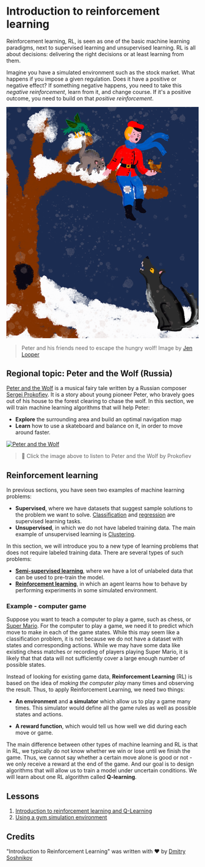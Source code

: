 # Introduction to reinforcement learning

Reinforcement learning, RL, is seen as one of the basic machine learning paradigms, next to supervised learning and unsupervised learning. RL is all about decisions: delivering the right decisions or at least learning from them.

Imagine you have a simulated environment such as the stock market. What happens if you impose a given regulation. Does it have a positive or negative effect? If something negative happens, you need to take this _negative reinforcement_, learn from it, and change course. If it's a positive outcome, you need to build on that _positive reinforcement_.

![peter and the wolf](images/peter.png)

> Peter and his friends need to escape the hungry wolf! Image by [Jen Looper](https://twitter.com/jenlooper)

## Regional topic: Peter and the Wolf (Russia)

[Peter and the Wolf](https://en.wikipedia.org/wiki/Peter_and_the_Wolf) is a musical fairy tale written by a Russian composer [Sergei Prokofiev](https://en.wikipedia.org/wiki/Sergei_Prokofiev). It is a story about young pioneer Peter, who bravely goes out of his house to the forest clearing to chase the wolf. In this section, we will train machine learning algorithms that will help Peter:

- **Explore** the surrounding area and build an optimal navigation map
- **Learn** how to use a skateboard and balance on it, in order to move around faster.

[![Peter and the Wolf](https://img.youtube.com/vi/Fmi5zHg4QSM/0.jpg)](https://www.youtube.com/watch?v=Fmi5zHg4QSM)

> 🎥 Click the image above to listen to Peter and the Wolf by Prokofiev

## Reinforcement learning

In previous sections, you have seen two examples of machine learning problems:

- **Supervised**, where we have datasets that suggest sample solutions to the problem we want to solve. [Classification](../4-Classification/README.md) and [regression](../2-Regression/README.md) are supervised learning tasks.
- **Unsupervised**, in which we do not have labeled training data. The main example of unsupervised learning is [Clustering](../5-Clustering/README.md).

In this section, we will introduce you to a new type of learning problems that does not require labeled training data. There are several types of such problems:

- **[Semi-supervised learning](https://wikipedia.org/wiki/Semi-supervised_learning)**, where we have a lot of unlabeled data that can be used to pre-train the model.
- **[Reinforcement learning](https://wikipedia.org/wiki/Reinforcement_learning)**, in which an agent learns how to behave by performing experiments in some simulated environment.

### Example - computer game

Suppose you want to teach a computer to play a game, such as chess, or [Super Mario](https://wikipedia.org/wiki/Super_Mario). For the computer to play a game, we need it to predict which move to make in each of the game states. While this may seem like a classification problem, it is not  because we do not have a dataset with states and corresponding actions. While we may have some data like existing chess matches or recording of players playing Super Mario, it is likely that that data will not sufficiently cover a large enough number of possible states.

Instead of looking for existing game data, **Reinforcement Learning** (RL) is based on the idea of *making the computer play* many times and observing the result. Thus, to apply Reinforcement Learning, we need two things:

- **An environment** and **a simulator** which allow us to play a game many times. This simulator would define all the game rules as well as possible states and actions.

- **A reward function**, which would tell us how well we did during each move or game.

The main difference between other types of machine learning and RL is that in RL, we typically do not know whether we win or lose until we finish the game. Thus, we cannot say whether a certain move alone is good or not - we only receive a reward at the end of the game. And our goal is to design algorithms that will allow us to train a model under  uncertain conditions. We will learn about one RL algorithm called **Q-learning**.

## Lessons

1. [Introduction to reinforcement learning and Q-Learning](1-QLearning/README.md)
2. [Using a gym simulation environment](2-Gym/README.md)

## Credits

"Introduction to Reinforcement Learning" was written with ♥️ by [Dmitry Soshnikov](http://soshnikov.com)
